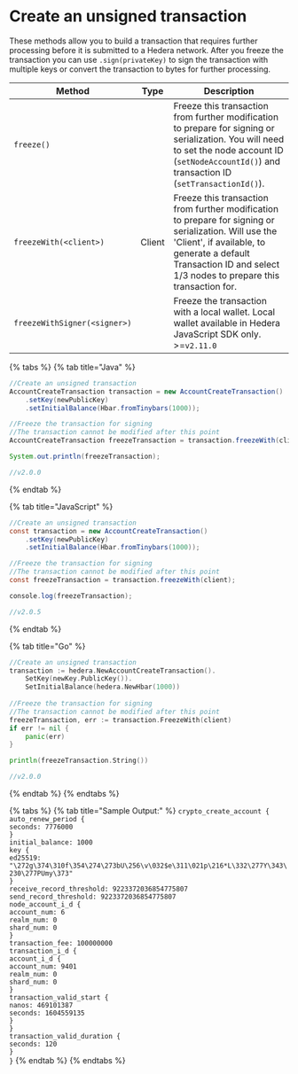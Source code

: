 # Create an unsigned transaction

These methods allow you to build a transaction that requires further processing before it is submitted to a Hedera network. After you freeze the transaction you can use `.sign(privateKey)` to sign the transaction with multiple keys or convert the transaction to bytes for further processing.

| **Method**                   | **Type** | **Description**                                                                                                                                                                                                            |
| ---------------------------- | -------- | -------------------------------------------------------------------------------------------------------------------------------------------------------------------------------------------------------------------------- |
| `freeze()`                   |          | Freeze this transaction from further modification to prepare for signing or serialization. You will need to set the node account ID (`setNodeAccountId()`) and transaction ID (`setTransactionId()`).                      |
| `freezeWith(<client>)`       | Client   | Freeze this transaction from further modification to prepare for signing or serialization. Will use the 'Client', if available, to generate a default Transaction ID and select 1/3 nodes to prepare this transaction for. |
| `freezeWithSigner(<signer>)` |          | Freeze the transaction with a local wallet. Local wallet available in Hedera JavaScript SDK only. >=`v2.11.0`                                                                                                              |

{% tabs %}
{% tab title="Java" %}
```java
//Create an unsigned transaction 
AccountCreateTransaction transaction = new AccountCreateTransaction()
    .setKey(newPublicKey)
    .setInitialBalance(Hbar.fromTinybars(1000));

//Freeze the transaction for signing
//The transaction cannot be modified after this point
AccountCreateTransaction freezeTransaction = transaction.freezeWith(client);

System.out.println(freezeTransaction);

//v2.0.0
```
{% endtab %}

{% tab title="JavaScript" %}
```java
//Create an unsigned transaction 
const transaction = new AccountCreateTransaction()
    .setKey(newPublicKey)
    .setInitialBalance(Hbar.fromTinybars(1000));

//Freeze the transaction for signing
//The transaction cannot be modified after this point
const freezeTransaction = transaction.freezeWith(client);

console.log(freezeTransaction);

//v2.0.5
```
{% endtab %}

{% tab title="Go" %}
```go
//Create an unsigned transaction 
transaction := hedera.NewAccountCreateTransaction().
    SetKey(newKey.PublicKey()).
    SetInitialBalance(hedera.NewHbar(1000))
    
//Freeze the transaction for signing
//The transaction cannot be modified after this point
freezeTransaction, err := transaction.FreezeWith(client)
if err != nil {
	panic(err)
}

println(freezeTransaction.String())

//v2.0.0
```
{% endtab %}
{% endtabs %}

{% tabs %}
{% tab title="Sample Output:" %}
`crypto_create_account {`\
`auto_renew_period {`\
`seconds: 7776000`\
`}`\
`initial_balance: 1000`\
`key {`\
`ed25519: "\272g\374\310f\354\274\273bU\256\v\032$e\311\021p\216*L\332\277Y\343\230\277PUmy\373"`\
`}`\
`receive_record_threshold: 9223372036854775807`\
`send_record_threshold: 9223372036854775807`\
`node_account_i_d {`\
`account_num: 6`\
`realm_num: 0`\
`shard_num: 0`\
`}`\
`transaction_fee: 100000000`\
`transaction_i_d {`\
`account_i_d {`\
`account_num: 9401`\
`realm_num: 0`\
`shard_num: 0`\
`}`\
`transaction_valid_start {`\
`nanos: 469101387`\
`seconds: 1604559135`\
`}`\
`}`\
`transaction_valid_duration {`\
`seconds: 120`\
`}`\
`}`
{% endtab %}
{% endtabs %}
